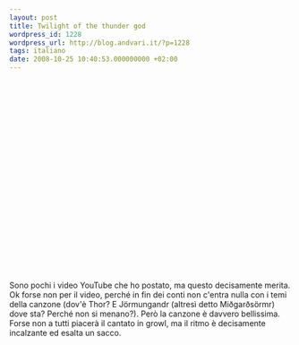 ```yaml
---
layout: post
title: Twilight of the thunder god
wordpress_id: 1228
wordpress_url: http://blog.andvari.it/?p=1228
tags: italiano
date: 2008-10-25 10:40:53.000000000 +02:00
---
```

<object classid="clsid:d27cdb6e-ae6d-11cf-96b8-444553540000" width="425" height="344" codebase="http://download.macromedia.com/pub/shockwave/cabs/flash/swflash.cab#version=6,0,40,0"><param name="allowFullScreen" value="true" /><param name="src" value="http://www.youtube.com/v/eABVwEgzIss&amp;hl=it&amp;fs=1&amp;rel=0" /><embed type="application/x-shockwave-flash" width="425" height="344" src="http://www.youtube.com/v/eABVwEgzIss&amp;hl=it&amp;fs=1&amp;rel=0" allowfullscreen="true"></embed></object>

Sono pochi i video YouTube che ho postato, ma questo decisamente merita. Ok forse non per il video, perché in fin dei conti non c'entra nulla con i temi della canzone (dov'è Thor? E Jörmungandr (altresì detto Miðgarðsörmr) dove sta? Perché non si menano?). Però la canzone è davvero bellissima. Forse non a tutti piacerà il cantato in growl, ma il ritmo è decisamente incalzante ed esalta un sacco.
